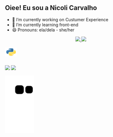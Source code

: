 ## Oiee! Eu sou a Nicoli Carvalho

- 🔭 I’m currently working on Custumer Experience
- 🌱 I’m currently learning front-end
- 😄 Pronouns: ela/dela - she/her

<div align="center">
  <a href="https://github.com/nicolica">
  <img height="180em" src="https://github-readme-stats.vercel.app/api?username=nicolica&show_icons=true&theme=rose_pine&include_all_commits=true&count_private=true"/>
  <img height="180em" src="https://github-readme-stats.vercel.app/api/top-langs/?username=nicolica&layout=compact&langs_count=7&theme=rose_pine"/>
</div>
<div style="display: inline_block"><br>
  <img align="center" alt="Rafa-Python" height="30" width="40" src="https://raw.githubusercontent.com/devicons/devicon/master/icons/python/python-original.svg">
</div>

  ##
  
 <div> 
  <a href="https://www.instagram.com/ni.carvalhoo_/" target="_blank"><img src="https://img.shields.io/badge/-Instagram-%23E4405F?style=for-the-badge&logo=instagram&logoColor=white" target="_blank"></a>
</a>
  <a href="https://www.linkedin.com/in/nicoli-carvalho-214086162" target="_blank"><img src="https://img.shields.io/badge/-LinkedIn-%230077B5?style=for-the-badge&logo=linkedin&logoColor=white" target="_blank"></a> 

![Snake animation](https://github.com/nicolica/nicolica/blob/output/github-contribution-grid-snake.svg)

